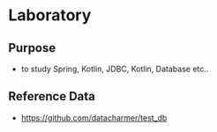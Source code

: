 # Laboratory

## Purpose
- to study Spring, Kotlin, JDBC, Kotlin, Database etc..

## Reference Data
- https://github.com/datacharmer/test_db
